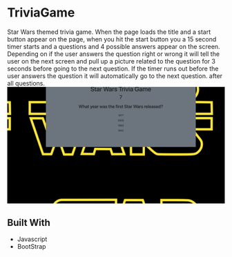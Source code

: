 # TriviaGame
Star Wars themed trivia game. When the page loads the title and a start button appear on the page, when you hit the start button you a 15 second timer starts and a questions and 4 possible answers appear on the screen. Depending on if the user answers the question right or wrong it will tell the user on the next screen and pull up a picture related to the question for 3 seconds before going to the next question. If the timer runs out before the user answers the question it will automatically go to the next question. after all questions.
![starting page](/startingImage.png)
<!-- ## Getting Started
## Prerequisites
## Installing
## Running Tests
## Deployment -->
## Built With
* Javascript
* BootStrap
<!-- ## Contributing
## Versioning
## Authors
*
## Acknowledgment
*
*
* -->
